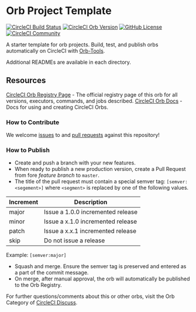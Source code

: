 # Orb Project Template

[![CircleCI Build Status](https://circleci.com/gh/emem365/dart-tester-orb.svg?style=shield "CircleCI Build Status")](https://circleci.com/gh/emem365/dart-tester-orb) [![CircleCI Orb Version](https://img.shields.io/badge/endpoint.svg?url=https://badges.circleci.io/orb/emem365/dart-tester-orb)](https://circleci.com/orbs/registry/orb/emem365/dart-tester-orb) [![GitHub License](https://img.shields.io/badge/license-MIT-lightgrey.svg)](https://raw.githubusercontent.com/emem365/dart-tester-orb/master/LICENSE) [![CircleCI Community](https://img.shields.io/badge/community-CircleCI%20Discuss-343434.svg)](https://discuss.circleci.com/c/ecosystem/orbs)



A starter template for orb projects. Build, test, and publish orbs automatically on CircleCI with [Orb-Tools](https://circleci.com/orbs/registry/orb/circleci/orb-tools).

Additional READMEs are available in each directory.



## Resources

[CircleCI Orb Registry Page](https://circleci.com/orbs/registry/orb/emem365/dart-tester-orb) - The official registry page of this orb for all versions, executors, commands, and jobs described.
[CircleCI Orb Docs](https://circleci.com/docs/2.0/orb-intro/#section=configuration) - Docs for using and creating CircleCI Orbs.

### How to Contribute

We welcome [issues](https://github.com/emem365/dart-tester-orb/issues) to and [pull requests](https://github.com/emem365/dart-tester-orb/pulls) against this repository!

### How to Publish
* Create and push a branch with your new features.
* When ready to publish a new production version, create a Pull Request from fore _feature branch_ to `master`.
* The title of the pull request must contain a special semver tag: `[semver:<segement>]` where `<segment>` is replaced by one of the following values.

| Increment | Description|
| ----------| -----------|
| major     | Issue a 1.0.0 incremented release|
| minor     | Issue a x.1.0 incremented release|
| patch     | Issue a x.x.1 incremented release|
| skip      | Do not issue a release|

Example: `[semver:major]`

* Squash and merge. Ensure the semver tag is preserved and entered as a part of the commit message.
* On merge, after manual approval, the orb will automatically be published to the Orb Registry.


For further questions/comments about this or other orbs, visit the Orb Category of [CircleCI Discuss](https://discuss.circleci.com/c/orbs).

